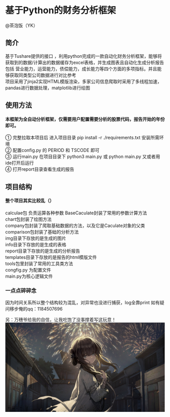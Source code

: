 # 基于Python的财务分析框架
@茶泡饭（YK）
## 简介
基于Tushare提供的接口 ，利用python完成的一款自动化财务分析框架，能够将获取到的数据/计算出的数据缓存为excel表格，并生成图表且自动化生成分析报告<br>
包括 营业能力，运营能力，债偿能力，成长能力等四个方面的多项指标。并且能够获取同类型公司数据进行对比参考<br>
项目采用了jinja2实现HTML模版渲染，多家公司信息爬取时采用了多线程加速，pandas进行数据处理，matplotlib进行绘图<br>
## 使用方法
#### 本框架为全自动分析框架，仅需要用户配置需要分析的股票代码，报告开始的年份即可。
① 完整拉取本项目后 进入项目目录 pip install -r ./requirements.txt 安装所需环境<br>
② 配置config.py 的 PERIOD 和 TSCODE 即可<br>
③ 运行main.py  在项目目录下  python3 main.py 或 python main.py 又或者用ide打开后运行<br>
④ 打开report目录查看生成的报告<br>
## 项目结构
#### 整个项目其实比较乱（）
calculae包 负责运算各种参数 BaseCaculate封装了常用的参数计算方法 <br>
chart包封装了绘图方法 <br>
company包封装了爬取基础数据的方法，以及它是Caculate对象的父类 <br>
comparison包封装了基础的分析方法 <br>
img目录下存放的是生成的图片 <br>
info目录下存放的是生成的表格 <br>
report目录下存放的是生成的分析报告 <br>
templates目录下存放的是报告的html模版文件 <br>
tools包里封装了常用的工具类方法 <br>
congfig.py 为配置文件 <br>
main.py为核心逻辑文件 <br>

### 一点点碎碎念
因为时间关系所以整个结构较为混乱，对异常也没进行捕获，log全靠print
如有疑问移步俺的qq：1184507696
<br>

另：万穗爷给我的自信，让我吃饱了没事撑着写这玩意！
![万穗爷](./sui.png)
